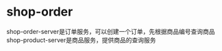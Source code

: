 # shop-order



shop-order-server是订单服务，可以创建一个订单，先根据商品编号查询商品
shop-product-server是商品服务，提供商品的查询服务                                                          
